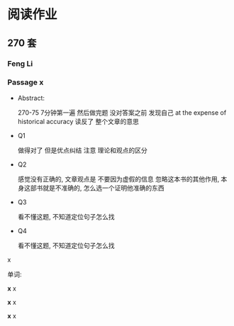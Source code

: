 # 阅读作业

## 270 套

### Feng Li

### Passage x

- Abstract:

  270-75 7分钟第一遍   然后做完题 没对答案之前 发现自己 at the expense of historical accuracy 读反了 整个文章的意思

- Q1

  做得对了 但是优点纠结  注意 理论和观点的区分

- Q2

  感觉没有正确的, 文章观点是 不要因为虚假的信息 忽略这本书的其他作用, 本身这部书就是不准确的, 怎么选一个证明他准确的东西

- Q3

  看不懂这题, 不知道定位句子怎么找
  
- Q4

  看不懂这题, 不知道定位句子怎么找

  

x

单词:

**x** x

**x** x

**x** x